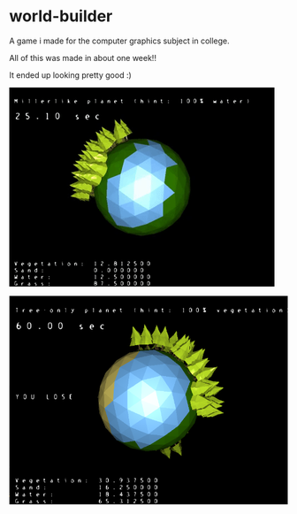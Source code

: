 # world-builder

A game i made for the computer graphics subject in college.

All of this was made in about one week!!

It ended up looking pretty good :) 

![alt tag](https://github.com/fjunqueira/world-builder/blob/master/sample.gif)

![alt tag](https://github.com/fjunqueira/world-builder/blob/master/sample.png)
